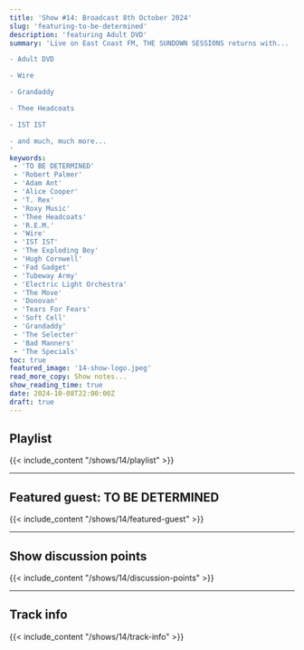 ```yaml
---
title: 'Show #14: Broadcast 8th October 2024'
slug: 'featuring-to-be-determined'
description: 'featuring Adult DVD'
summary: 'Live on East Coast FM, THE SUNDOWN SESSIONS returns with...

- Adult DVD

- Wire

- Grandaddy

- Thee Headcoats

- IST IST 

- and much, much more...
'
keywords:
 - 'TO BE DETERMINED'
 - 'Robert Palmer'
 - 'Adam Ant'
 - 'Alice Cooper'
 - 'T. Rex'
 - 'Roxy Music'
 - 'Thee Headcoats'
 - 'R.E.M.'
 - 'Wire'
 - 'IST IST'
 - 'The Exploding Boy'
 - 'Hugh Cornwell'
 - 'Fad Gadget'
 - 'Tubeway Army'
 - 'Electric Light Orchestra'
 - 'The Move'
 - 'Donovan'
 - 'Tears For Fears'
 - 'Soft Cell'
 - 'Grandaddy'
 - 'The Selecter'
 - 'Bad Manners'
 - 'The Specials'
toc: true
featured_image: '14-show-logo.jpeg'
read_more_copy: Show notes...
show_reading_time: true
date: 2024-10-08T22:00:00Z
draft: true
---
```


## Playlist
{{< include_content "/shows/14/playlist" >}}

---

## Featured guest: TO BE DETERMINED
{{< include_content "/shows/14/featured-guest" >}}

---

## Show discussion points
{{< include_content "/shows/14/discussion-points" >}}

---

## Track info
{{< include_content "/shows/14/track-info" >}}
